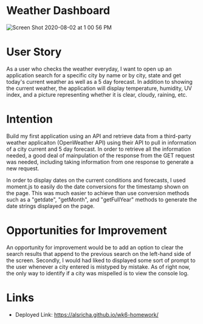 # Weather Dashboard

![Screen Shot 2020-08-02 at 1 00 56 PM](https://user-images.githubusercontent.com/64692833/89130207-3cf94580-d4c0-11ea-8a0f-6c66b1136665.png)

# User Story

As a user who checks the weather everyday, I want to open up an application search for a specific city by name or by city, state and get today's current weather as well as a 5 day forecast. In addition to showing the current weather, the application will display temperature, humidity, UV index, and a picture representing whether it is clear, cloudy, raining, etc. 

# Intention

Build my first application using an API and retrieve data from a third-party weather applicaiton (OpenWeather API) using their API to pull in information of a city current and 5 day forecast.  In order to retrieve all the information needed, a good deal of mainpulation of the response from the GET request was needed, including taking information from one response to generate a new request. 

In order to display dates on the current conditions and forecasts, I used moment.js to easily do the date conversions for  the timestamp shown on the page. This was much easier  to achieve than use conversion methods such as a "getdate", "getMonth", and "getFullYear" methods to generate the date strings displayed on the page.

# Opportunities for Improvement

An opportunity for improvement would be to add an option to clear the search results that append to the previous search on the left-hand side of the screen. Secondly, I would had liked to displayed some sort of prompt to the user whenever a city entered is mistyped by mistake. As of right now, the only way to identify if a city was mispelled is to view the console log. 

# Links

* Deployed Link: https://alsricha.github.io/wk6-homework/

